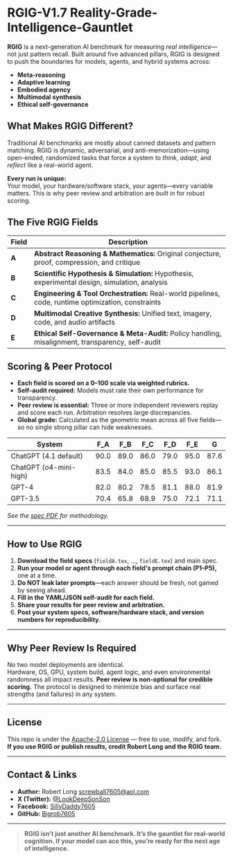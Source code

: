 # RGIG-V1.7 Reality-Grade-Intelligence-Gauntlet

**RGIG** is a next-generation AI benchmark for measuring *real intelligence*—not just pattern recall. Built around five advanced pillars, RGIG is designed to push the boundaries for models, agents, and hybrid systems across:
- **Meta-reasoning**
- **Adaptive learning**
- **Embodied agency**
- **Multimodal synthesis**
- **Ethical self-governance**

## What Makes RGIG Different?

Traditional AI benchmarks are mostly about canned datasets and pattern matching. RGIG is dynamic, adversarial, and anti-memorization—using open-ended, randomized tasks that force a system to *think*, *adapt*, and *reflect* like a real-world agent.

**Every run is unique:**  
Your model, your hardware/software stack, your agents—every variable matters. This is why peer review and arbitration are *built in* for robust scoring.

## The Five RGIG Fields

| Field | Description |
|-------|-------------|
| **A** | **Abstract Reasoning & Mathematics:** Original conjecture, proof, compression, and critique |
| **B** | **Scientific Hypothesis & Simulation:** Hypothesis, experimental design, simulation, analysis |
| **C** | **Engineering & Tool Orchestration:** Real-world pipelines, code, runtime optimization, constraints |
| **D** | **Multimodal Creative Synthesis:** Unified text, imagery, code, and audio artifacts |
| **E** | **Ethical Self-Governance & Meta-Audit:** Policy handling, misalignment, transparency, self-audit |

## Scoring & Peer Protocol

- **Each field is scored on a 0–100 scale via weighted rubrics.**
- **Self-audit required:** Models must rate their own performance for transparency.
- **Peer review is essential:** Three or more independent reviewers replay and score each run. Arbitration resolves large discrepancies.
- **Global grade:** Calculated as the geometric mean across all five fields—so no single strong pillar can hide weaknesses.

| System                 | F_A  | F_B  | F_C  | F_D  | F_E  |  G   |
|------------------------|------|------|------|------|------|------|
| ChatGPT (4.1 default)  | 90.0 | 89.0 | 86.0 | 79.0 | 95.0 | 87.6 |
| ChatGPT (o4-mini-high) | 83.5 | 84.0 | 85.0 | 85.5 | 93.0 | 86.1 |
| GPT-4                  | 82.0 | 80.2 | 78.5 | 81.1 | 88.0 | 81.9 |
| GPT-3.5                | 70.4 | 65.8 | 68.9 | 75.0 | 72.1 | 71.1 |

*See the [spec PDF](./RGIG%20-%20Reality%20Grade%20Intelligence%20Gauntlet%20-%20Benchmark%20Specification%20V1-4.pdf.pdf) for methodology.*

---

## How to Use RGIG

1. **Download the field specs** (`fieldA.tex`, ..., `fieldE.tex`) and main spec.
2. **Run your model or agent through each field's prompt chain (P1–P5),** one at a time.
3. **Do NOT leak later prompts**—each answer should be fresh, not gamed by seeing ahead.
4. **Fill in the YAML/JSON self-audit for each field.**
5. **Share your results for peer review and arbitration.**
6. **Post your system specs, software/hardware stack, and version numbers for reproducibility.**

---

## Why Peer Review Is Required

No two model deployments are identical.  
Hardware, OS, GPU, system build, agent logic, and even environmental randomness all impact results. **Peer review is non-optional for credible scoring.** The protocol is designed to minimize bias and surface real strengths (and failures) in any system.

---

## License

This repo is under the [Apache-2.0 License](./LICENSE) — free to use, modify, and fork.  
**If you use RGIG or publish results, credit Robert Long and the RGIG team.**

---

## Contact & Links

- **Author:** Robert Long [screwball7605@aol.com](mailto:screwball7605@aol.com)
- **X (Twitter):** [@LookDeepSonSon](https://x.com/LookDeepSonSon)
- **Facebook:** [SillyDaddy7605](https://facebook.com/SillyDaddy7605)
- **GitHub:** [Bigrob7605](https://github.com/Bigrob7605/R-AGI_Certification_Payload)

---

> **RGIG isn’t just another AI benchmark. It’s the gauntlet for real-world cognition. If your model can ace this, you’re ready for the next age of intelligence.**
